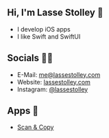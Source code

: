 ## Hi, I'm Lasse Stolley 👋

- I develop iOS apps
- I like Swift and SwiftUI

## Socials 🙋‍♂️

- E-Mail: [me@lassestolley.com](mailto:me@lassestolley.com)
- Website: [lassestolley.com](https://lassestolley.com)
- Instagram: [@lassestolley](https://www.instagram.com/lassestolley)

## Apps 📱

- [Scan & Copy](https://apps.apple.com/de/app/scan-copy/id1567797344)
